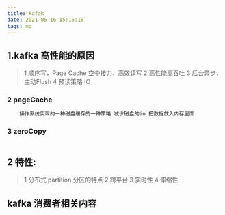 ```yaml
---
title: kafak
date: 2021-05-16 15:15:18
tags: mq
---
```


## 1.kafka 高性能的原因
> 1 顺序写，Page Cache 空中接力，高效读写
  2 高性能高吞吐
  3 后台异步，主动Flush
  4 预读策略 IO
  
### 2 pageCache 
```xml
    操作系统实现的一种磁盘缓存的一种策略 减少磁盘的io 把数据放入内存里面

```   

### 3 zeroCopy 
```xml

```
  
## 2 特性:
> 1 分布式 partition 分区的特点
  2 跨平台
  3 实时性
  4 伸缩性  
  
## kafka 消费者相关内容  
